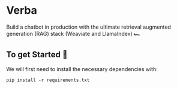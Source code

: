 # Verba
Build a chatbot in production with the ultimate retrieval augmented generation (RAG) stack (Weaviate and LlamaIndex) 🏎

## To get Started 🚦
We will first need to install the necessary dependencies with:
```
pip install -r requirements.txt
```